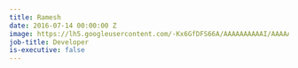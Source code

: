 ```yaml
---
title: Ramesh
date: 2016-07-14 00:00:00 Z
image: https://lh5.googleusercontent.com/-Kx6GfDFS66A/AAAAAAAAAAI/AAAAAAAAAmU/WsqfnV2fDd8/photo.jpg
job-title: Developer
is-executive: false
---
```


